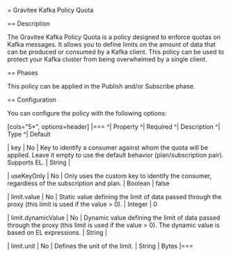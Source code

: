 = Gravitee Kafka Policy Quota

== Description

The Gravitee Kafka Policy Quota is a policy designed to enforce quotas on Kafka messages.
It allows you to define limits on the amount of data that can be produced or consumed by a Kafka client.
This policy can be used to protect your Kafka cluster from being overwhelmed by a single client.

== Phases

This policy can be applied in the Publish and/or Subscribe phase.

== Configuration

You can configure the policy with the following options:

[cols="5*", options=header]
|===
^| Property
^| Required
^| Description
^| Type
^| Default

| key
| No
| Key to identify a consumer against whom the quota will be applied. Leave it empty to use the default behavior (plan/subscription pair). Supports EL.
| String
|

| useKeyOnly
| No
| Only uses the custom key to identify the consumer, regardless of the subscription and plan.
| Boolean
| false

| limit.value
| No
| Static value defining the limit of data passed through the proxy (this limit is used if the value > 0).
| Integer
| 0

| limit.dynamicValue
| No
| Dynamic value defining the limit of data passed through the proxy (this limit is used if the value > 0). The dynamic value is based on EL expressions.
| String
|

| limit.unit
| No
| Defines the unit of the limit.
| String
| Bytes
|===
